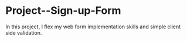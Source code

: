 # Project--Sign-up-Form

In this project, I flex my web form implementation skills and simple client side validation.
